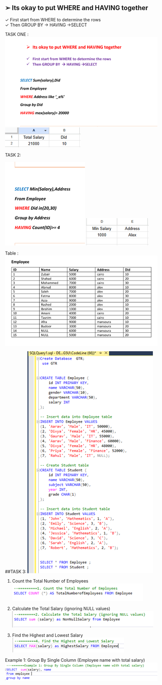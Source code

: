 ﻿## ➢ Its okay to put WHERE and HAVING together 
 
✓ First start from WHERE to determine the rows  
✓ Then GROUP BY  → HAVING →SELECT 

TASK ONE : 
![](../image/1.PNG)
![](../image/2.PNG)


TASK 2:

![](../image/3.PNG)
![](../image/4.PNG)


Table : 
![](../image/5.PNG)




##TASK 3:
![](../image/6.PNG)

1. Count the Total Number of Employees
![](../image/7.PNG)

2. Calculate the Total Salary (ignoring NULL values)
![](../image/8.PNG)

4. Find the Highest and Lowest Salary 
![](../image/9.PNG)

Example 1: Group By Single Column (Employee name with total salary)
![](../image/10.PNG)
